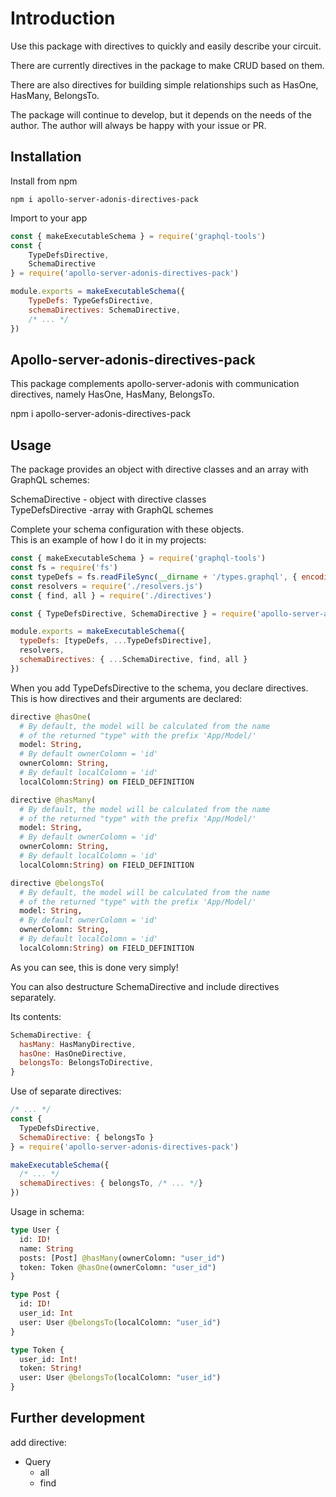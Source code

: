 # Introduction

Use this package with directives to quickly and easily describe your circuit. 

There are currently directives in the package to make CRUD based on them.

There are also directives for building simple relationships such as HasOne, HasMany, BelongsTo.

The package will continue to develop, but it depends on the needs of the author. The author will always be happy with your issue or PR.

## Installation

Install from npm

```
npm i apollo-server-adonis-directives-pack
```

Import to your app

```javascript
const { makeExecutableSchema } = require('graphql-tools')
const { 
    TypeDefsDirective,
    SchemaDirective 
} = require('apollo-server-adonis-directives-pack')

module.exports = makeExecutableSchema({
    TypeDefs: TypeGefsDirective,
    schemaDirectives: SchemaDirective,
    /* ... */
})
```

## Apollo-server-adonis-directives-pack

This package complements apollo-server-adonis with communication directives, namely HasOne, HasMany, BelongsTo.

npm i apollo-server-adonis-directives-pack

## Usage

The package provides an object with directive classes and an array with GraphQL schemes:

SchemaDirective - object with directive classes  
TypeDefsDirective -array with GraphQL schemes

Complete your schema configuration with these objects.  
This is an example of how I do it in my projects:

```javascript
const { makeExecutableSchema } = require('graphql-tools')
const fs = require('fs')
const typeDefs = fs.readFileSync(__dirname + '/types.graphql', { encoding: 'utf8' })
const resolvers = require('./resolvers.js')
const { find, all } = require('./directives')

const { TypeDefsDirective, SchemaDirective } = require('apollo-server-adonis-directives-pack')

module.exports = makeExecutableSchema({ 
  typeDefs: [typeDefs, ...TypeDefsDirective],
  resolvers, 
  schemaDirectives: { ...SchemaDirective, find, all } 
})
```

When you add TypeDefsDirective to the schema, you declare directives. This is how directives and their arguments are declared:

```graphql
directive @hasOne(
  # By default, the model will be calculated from the name
  # of the returned "type" with the prefix 'App/Model/'
  model: String,
  # By default ownerColomn = 'id'
  ownerColomn: String,
  # By default localColomn = 'id'
  localColomn:String) on FIELD_DEFINITION

directive @hasMany(
  # By default, the model will be calculated from the name
  # of the returned "type" with the prefix 'App/Model/'
  model: String,
  # By default ownerColomn = 'id'
  ownerColomn: String,
  # By default localColomn = 'id'
  localColomn:String) on FIELD_DEFINITION

directive @belongsTo(
  # By default, the model will be calculated from the name
  # of the returned "type" with the prefix 'App/Model/'
  model: String,
  # By default ownerColomn = 'id'
  ownerColomn: String,
  # By default localColomn = 'id'
  localColomn:String) on FIELD_DEFINITION
```

As you can see, this is done very simply!

You can also destructure SchemaDirective and include directives separately.

Its contents:

```javascript
SchemaDirective: {
  hasMany: HasManyDirective,
  hasOne: HasOneDirective,
  belongsTo: BelongsToDirective,
}
```

Use of separate directives:

```javascript
/* ... */
const { 
  TypeDefsDirective,
  SchemaDirective: { belongsTo } 
} = require('apollo-server-adonis-directives-pack')

makeExecutableSchema({ 
  /* ... */ 
  schemaDirectives: { belongsTo, /* ... */} 
})
```

Usage in schema:

```graphql
type User {
  id: ID!
  name: String
  posts: [Post] @hasMany(ownerColomn: "user_id")
  token: Token @hasOne(ownerColomn: "user_id")
}

type Post {
  id: ID!
  user_id: Int
  user: User @belongsTo(localColomn: "user_id")
}

type Token {
  user_id: Int!
  token: String!
  user: User @belongsTo(localColomn: "user_id")
}
```

## Further development

add directive:

* Query
  * all
  * find

